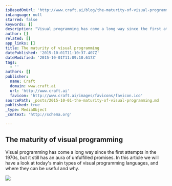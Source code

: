 ```yaml
---
isBasedOnUrl: 'http://www.craft.ai/blog/the-maturity-of-visual-programming/'
inLanguage: null
starred: false
keywords: []
description: "Visual programming has come a long way since the first attempts in the 1970s, but it still has an aura of unfulfilled promises. In this article we will have a look at today's main types of visual programming languages, and where they can be useful and why."
author: []
related: []
app_links: []
title: The maturity of visual programming
datePublished: '2015-10-01T11:10:37.407Z'
dateModified: '2015-10-01T11:09:10.617Z'
tags:
  - ''
authors: []
publisher:
  name: Craft
  domain: www.craft.ai
  url: 'http://www.craft.ai'
  favicon: 'http://www.craft.ai/images/favicons/favicon.ico'
sourcePath: _posts/2015-10-01-the-maturity-of-visual-programming.md
published: true
_type: MediaObject
_context: 'http://schema.org'

---
```

<article style=""><h1>The maturity of visual programming</h1><p>Visual programming has come a long way since the first attempts in the 1970s, but it still has an aura of unfulfilled promises. In this article we will have a look at today's main types of visual programming languages, and where they can be useful and why.</p><img src="http://www.craft.ai/images/posts/maturity-of-visual-programming/vpl_collage.jpg" /></article>
